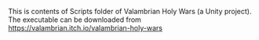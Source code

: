 This is contents of Scripts folder of Valambrian Holy Wars (a Unity project).
The executable can be downloaded from https://valambrian.itch.io/valambrian-holy-wars
